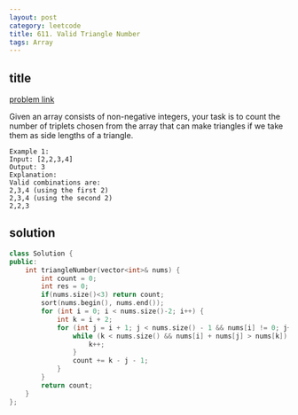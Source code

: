 ```yaml
---
layout: post
category: leetcode
title: 611. Valid Triangle Number
tags: Array
---
```


## title
[problem link](https://leetcode.com/problems/valid-triangle-number/description/)

Given an array consists of non-negative integers, your task is to count the number of triplets chosen from the array that can make triangles if we take them as side lengths of a triangle.

	Example 1:
	Input: [2,2,3,4]
	Output: 3
	Explanation:
	Valid combinations are: 
	2,3,4 (using the first 2)
	2,3,4 (using the second 2)
	2,2,3

## solution


```c++
class Solution {
public:
	int triangleNumber(vector<int>& nums) {
		int count = 0;
		int res = 0;
        if(nums.size()<3) return count;
		sort(nums.begin(), nums.end());
		for (int i = 0; i < nums.size()-2; i++) {
			int k = i + 2;
			for (int j = i + 1; j < nums.size() - 1 && nums[i] != 0; j++) {
				while (k < nums.size() && nums[i] + nums[j] > nums[k]) {
					k++;
				}
				count += k - j - 1;
			}
		}
		return count;
	}
};

```